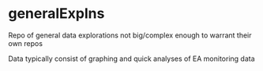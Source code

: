 # generalExplns
Repo of general data explorations not big/complex enough to warrant their own repos

Data typically consist of graphing and quick analyses of EA monitoring data 

